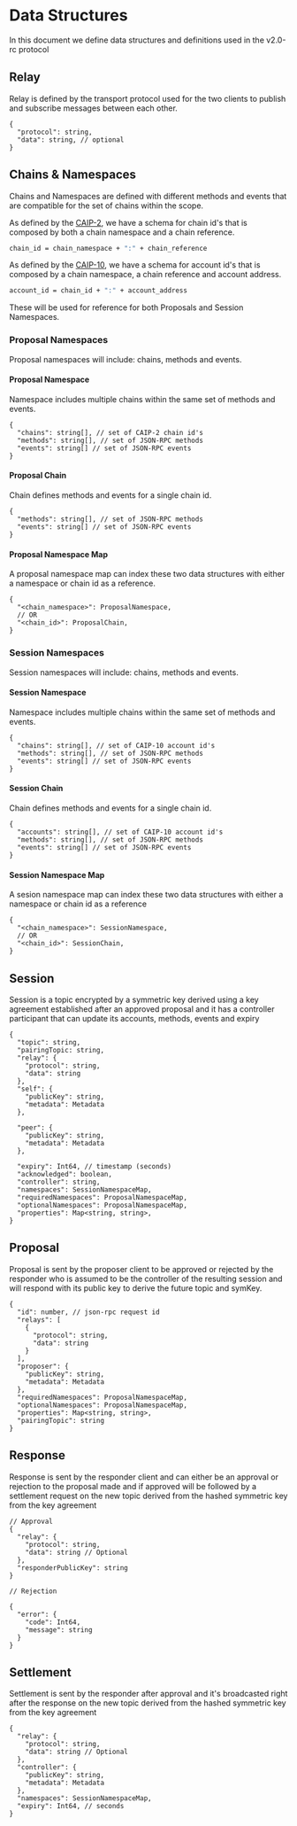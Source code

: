 # Data Structures

In this document we define data structures and definitions used in the v2.0-rc protocol

## Relay

Relay is defined by the transport protocol used for the two clients to publish and subscribe messages between each other.

```jsonc
{
  "protocol": string,
  "data": string, // optional
}
```

## Chains & Namespaces

Chains and Namespaces are defined with different methods and events that are compatible for the set of chains within the scope.

As defined by the [CAIP-2](https://chainagnostic.org/CAIPs/caip-2), we have a schema for chain id's that is composed by both a chain namespace and a chain reference.

```sh
chain_id = chain_namespace + ":" + chain_reference
```

As defined by the [CAIP-10](https://chainagnostic.org/CAIPs/caip-10), we have a schema for account id's that is composed by a chain namespace, a chain reference and account address.

```sh
account_id = chain_id + ":" + account_address
```

These will be used for reference for both Proposals and Session Namespaces.

### Proposal Namespaces

Proposal namespaces will include: chains, methods and events.

#### Proposal Namespace

Namespace includes multiple chains within the same set of methods and events.

```jsonc
{
  "chains": string[], // set of CAIP-2 chain id's
  "methods": string[], // set of JSON-RPC methods
  "events": string[] // set of JSON-RPC events
}
```

#### Proposal Chain

Chain defines methods and events for a single chain id.

```jsonc
{
  "methods": string[], // set of JSON-RPC methods
  "events": string[] // set of JSON-RPC events
}
```

#### Proposal Namespace Map

A proposal namespace map can index these two data structures with either a namespace or chain id as a reference.

```jsonc
{
  "<chain_namespace>": ProposalNamespace,
  // OR
  "<chain_id>": ProposalChain,
}
```

### Session Namespaces

Session namespaces will include: chains, methods and events.

#### Session Namespace

Namespace includes multiple chains within the same set of methods and events.

```jsonc
{
  "chains": string[], // set of CAIP-10 account id's
  "methods": string[], // set of JSON-RPC methods
  "events": string[] // set of JSON-RPC events
}
```

#### Session Chain

Chain defines methods and events for a single chain id.

```jsonc
{
  "accounts": string[], // set of CAIP-10 account id's
  "methods": string[], // set of JSON-RPC methods
  "events": string[] // set of JSON-RPC events
}
```

#### Session Namespace Map

A sesion namespace map can index these two data structures with either a namespace or chain id as a reference

```jsonc
{
  "<chain_namespace>": SessionNamespace,
  // OR
  "<chain_id>": SessionChain,
}
```


## Session

Session is a topic encrypted by a symmetric key derived using a key agreement established after an approved proposal and it has a controller participant that can update its accounts, methods, events and expiry

```jsonc
{
  "topic": string,
  "pairingTopic: string,
  "relay": {
    "protocol": string,
    "data": string
  },
  "self": {
    "publicKey": string,
    "metadata": Metadata
  },

  "peer": {
    "publicKey": string,
    "metadata": Metadata
  },

  "expiry": Int64, // timestamp (seconds)
  "acknowledged": boolean,
  "controller": string,
  "namespaces": SessionNamespaceMap,
  "requiredNamespaces": ProposalNamespaceMap,
  "optionalNamespaces": ProposalNamespaceMap,
  "properties": Map<string, string>,
}
```

## Proposal

Proposal is sent by the proposer client to be approved or rejected by the responder who is assumed to be the controller of the resulting session and will respond with its public key to derive the future topic and symKey.

```jsonc
{
  "id": number, // json-rpc request id
  "relays": [
    {
      "protocol": string,
      "data": string
    }
  ],
  "proposer": {
    "publicKey": string,
    "metadata": Metadata
  },
  "requiredNamespaces": ProposalNamespaceMap,
  "optionalNamespaces": ProposalNamespaceMap,
  "properties": Map<string, string>,
  "pairingTopic": string
}
```

## Response

Response is sent by the responder client and can either be an approval or rejection to the proposal made and if approved will be followed by a settlement request on the new topic derived from the hashed symmetric key from the key agreement

```jsonc
// Approval
{
  "relay": {
    "protocol": string,
    "data": string // Optional
  },
  "responderPublicKey": string
}

// Rejection

{
  "error": {
    "code": Int64,
    "message": string
  }
}
```

## Settlement

Settlement is sent by the responder after approval and it's broadcasted right after the response on the new topic derived from the hashed symmetric key from the key agreement

```jsonc
{
  "relay": {
    "protocol": string,
    "data": string // Optional
  },
  "controller": {
    "publicKey": string,
    "metadata": Metadata
  },
  "namespaces": SessionNamespaceMap,
  "expiry": Int64, // seconds
}
```
